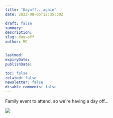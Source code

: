 ```yaml
---
title: "Dayoff...again"
date: 2023-08-05T12:35:30Z

draft: false
summary:
description:
slug: day-off
author: MC


lastmod:
expiryDate:
publishDate:

toc: false
related: false
newsletter: false
disable_comments: false
---
```


Family event to attend, so we're having a day off...

![](/images/deckchair.jpeg)
